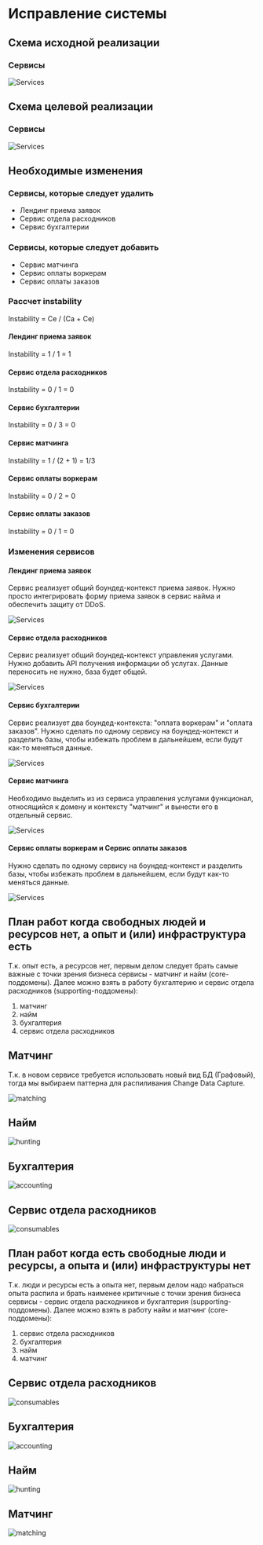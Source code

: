 Исправление системы
======

Схема исходной реализации
------
### Сервисы
![Services](images/hw_4/services_old.png)

Схема целевой реализации
------

### Сервисы
![Services](images/hw_4/services_new.png)

Необходимые изменения
------

### Сервисы, которые следует удалить
 - Лендинг приема заявок
 - Сервис отдела расходников
 - Сервис бухгалтерии


### Сервисы, которые следует добавить
- Сервис матчинга
- Сервис оплаты воркерам
- Сервис оплаты заказов

### Рассчет instability

Instability = Ce / (Ca + Ce)

#### Лендинг приема заявок

Instability = 1 / 1 = 1

#### Сервис отдела расходников

Instability = 0 / 1 = 0

#### Сервис бухгалтерии

Instability = 0 / 3 = 0

#### Сервис матчинга

Instability = 1 / (2 + 1) = 1/3

#### Сервис оплаты воркерам

Instability = 0 / 2 = 0

#### Сервис оплаты заказов

Instability = 0 / 1 = 0

### Изменения сервисов

#### Лендинг приема заявок

Сервис реализует общий боундед-контекст приема заявок. Нужно просто интегрировать форму приема заявок в сервис найма и обеспечить защиту от DDoS.

![Services](images/hw_4/changes/landing.png)

#### Сервис отдела расходников

Сервис реализует общий боундед-контекст управления услугами. Нужно добавить API получения информации об услугах. Данные переносить не нужно, база будет общей.

![Services](images/hw_4/changes/consumables.png)

#### Сервис бухгалтерии

Сервис реализует два боундед-контекста: "оплата воркерам" и "оплата заказов". Нужно сделать по одному сервису на боундед-контекст и разделить базы, чтобы избежать проблем в дальнейшем, если будут как-то меняться данные.

![Services](images/hw_4/changes/accounting.png)

#### Сервис матчинга

Необходимо выделить из из сервиса управления услугами функционал, относящийся к домену и контексту "матчинг" и вынести его в отдельный сервис. 

![Services](images/hw_4/changes/matching.png)

#### Сервис оплаты воркерам и Сервис оплаты заказов

 Нужно сделать по одному сервису на боундед-контекст и разделить базы, чтобы избежать проблем в дальнейшем, если будут как-то меняться данные.

![Services](images/hw_4/changes/accounting_contexts.png)

План работ когда свободных людей и ресурсов нет, а опыт и (или) инфраструктура есть
------

Т.к. опыт есть, а ресурсов нет, первым делом следует брать самые важные с точки зрения бизнеса сервисы - матчинг и найм (core-поддомены). Далее можно взять в работу бухгалтерию и сервис отдела расходников (supporting-поддомены):

1) матчинг
2) найм
3) бухгалтерия
4) сервис отдела расходников

## Матчинг

Т.к. в новом сервисе требуется использовать новый вид БД (Графовый), тогда мы выбираем паттерна для распиливания Change Data Capture.

![matching](images/hw_4/changes/pro/matching.png)

## Найм
![hunting](images/hw_4/changes/pro/hunting.png)


## Бухгалтерия
![accounting](images/hw_4/changes/pro/accounting.png)


## Сервис отдела расходников

![consumables](images/hw_4/changes/pro/consumables.png)


План работ когда есть свободные люди и ресурсы, а опыта и (или) инфраструктуры нет
------

Т.к. люди и ресурсы есть а опыта нет, первым делом надо набраться опыта распила и брать наименее критичные с точки зрения бизнеса сервисы - сервис отдела расходников и бухгалтерия (supporting-поддомены). Далее можно взять в работу найм и матчинг (core-поддомены):

1) сервис отдела расходников
2) бухгалтерия
3) найм
4) матчинг


## Сервис отдела расходников
![consumables](images/hw_4/changes/green/consumables.png)

## Бухгалтерия

![accounting](images/hw_4/changes/green/accounting.png)
## Найм
![hunting](images/hw_4/changes/green/hunting.png)
## Матчинг
![matching](images/hw_4/changes/green/matching.png)
